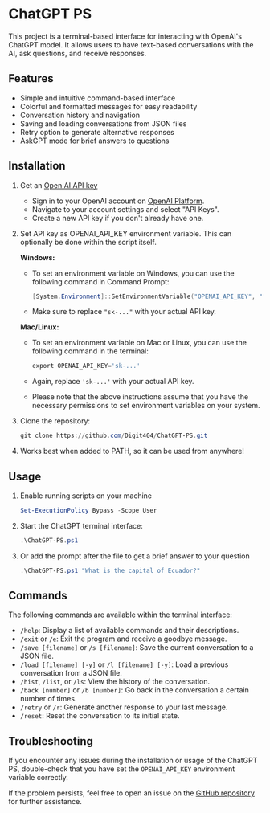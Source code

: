 # ChatGPT PS

This project is a terminal-based interface for interacting with OpenAI's ChatGPT model. It allows users to have text-based conversations with the AI, ask questions, and receive responses.

## Features

- Simple and intuitive command-based interface
- Colorful and formatted messages for easy readability
- Conversation history and navigation
- Saving and loading conversations from JSON files
- Retry option to generate alternative responses
- AskGPT mode for brief answers to questions

## Installation

1. Get an [Open AI API key](https://platform.openai.com/account/api-keys)
	- Sign in to your OpenAI account on [OpenAI Platform](https://platform.openai.com/).
	- Navigate to your account settings and select "API Keys".
	- Create a new API key if you don't already have one.

2. Set API key as OPENAI_API_KEY environment variable. This can optionally be done within the script itself.

	**Windows:**
	- To set an environment variable on Windows, you can use the following command in Command Prompt:

		```powershell
		[System.Environment]::SetEnvironmentVariable("OPENAI_API_KEY", "sk-...", "User")
		```

	- Make sure to replace `"sk-..."` with your actual API key.

	**Mac/Linux:**
	- To set an environment variable on Mac or Linux, you can use the following command in the terminal:

		```powershell
		export OPENAI_API_KEY='sk-...'
		```

	- Again, replace `'sk-...'` with your actual API key.

	- Please note that the above instructions assume that you have the necessary permissions to set environment variables on your system.

3. Clone the repository:

	```powershell
	git clone https://github.com/Digit404/ChatGPT-PS.git
	```

4. Works best when added to PATH, so it can be used from anywhere!

## Usage

1. Enable running scripts on your machine

	```powershell
	Set-ExecutionPolicy Bypass -Scope User
	```

1. Start the ChatGPT terminal interface:

	```powershell
	.\ChatGPT-PS.ps1
	```

2. Or add the prompt after the file to get a brief answer to your question

	```powershell
	.\ChatGPT-PS.ps1 "What is the capital of Ecuador?"
	```

## Commands

The following commands are available within the terminal interface:

- `/help`: Display a list of available commands and their descriptions.
- `/exit` or `/e`: Exit the program and receive a goodbye message.
- `/save [filename]` or `/s [filename]`: Save the current conversation to a JSON file.
- `/load [filename] [-y]` or `/l [filename] [-y]`: Load a previous conversation from a JSON file.
- `/hist`, `/list`, or `/ls`: View the history of the conversation.
- `/back [number]` or `/b [number]`: Go back in the conversation a certain number of times.
- `/retry` or `/r`: Generate another response to your last message.
- `/reset`: Reset the conversation to its initial state.

## Troubleshooting

If you encounter any issues during the installation or usage of the ChatGPT PS, double-check that you have set the `OPENAI_API_KEY` environment variable correctly.

If the problem persists, feel free to open an issue on the [GitHub repository](https://github.com/Digit404/ChatGPT-PS/issues) for further assistance.